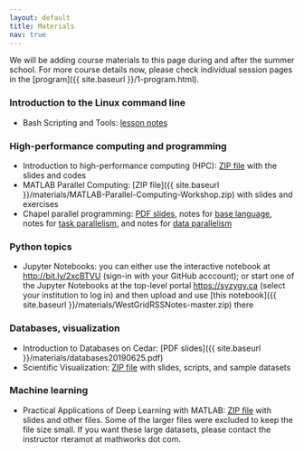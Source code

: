```yaml
---
layout: default
title: Materials
nav: true
---
```


We will be adding course materials to this page during and after the summer school. For more course
details now, please check individual session pages in the [program]({{ site.baseurl }}/1-program.html).

### Introduction to the Linux command line

- Bash Scripting and Tools: <a href="https://github.com/razoumov/publish/blob/master/bash.md" target="_blank">lesson notes</a>

### High-performance computing and programming

- Introduction to high-performance computing (HPC): [ZIP file](https://owncloud.westgrid.ca/index.php/s/VCD8Pogqmk7eS16/download) with the slides and codes
- MATLAB Parallel Computing: [ZIP file]({{ site.baseurl }}/materials/MATLAB-Parallel-Computing-Workshop.zip) with slides and exercises
- Chapel parallel programming: [PDF slides](https://github.com/razoumov/publish/raw/master/chapel.pdf), notes for <a href="https://github.com/razoumov/publish/blob/master/01-base.md" target="_blank">base language</a>, notes for <a href="https://github.com/razoumov/publish/blob/master/02-task-parallelism.md" target="_blank">task parallelism</a>, and notes for <a href="https://github.com/razoumov/publish/blob/master/03-domain-parallelism.md" target="_blank">data parallelism</a>

### Python topics

- Jupyter Notebooks: you can either use the interactive notebook at <a href="http://bit.ly/2xcBTVU"
  target="_blank">http://bit.ly/2xcBTVU</a> (sign-in with your GitHub acccount); or start one of the
  Jupyter Notebooks at the top-level portal <a href="https://syzygy.ca"
  target="_blank">https://syzygy.ca</a> (select your institution to log in) and then upload and use
  [this notebook]({{ site.baseurl }}/materials/WestGridRSSNotes-master.zip) there

### Databases, visualization

- Introduction to Databases on Cedar: [PDF slides]({{ site.baseurl }}/materials/databases20190625.pdf)
- Scientific Visualization: [ZIP file](https://owncloud.westgrid.ca/index.php/s/yG9xbsYLbLymvdZ/download)
  with slides, scripts, and sample datasets

### Machine learning

- Practical Applications of Deep Learning with MATLAB:
  [ZIP file](https://owncloud.westgrid.ca/index.php/s/JUrvwg6bABk1Fyu/download) with slides and other
  files. Some of the larger files were excluded to keep the file size small. If you want these large
  datasets, please contact the instructor rteramot at mathworks dot com.
